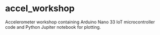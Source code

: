 # accel_workshop
Accelerometer workshop containing Arduino Nano 33 IoT microcontroller code and Python Jupiter notebook for plotting.
